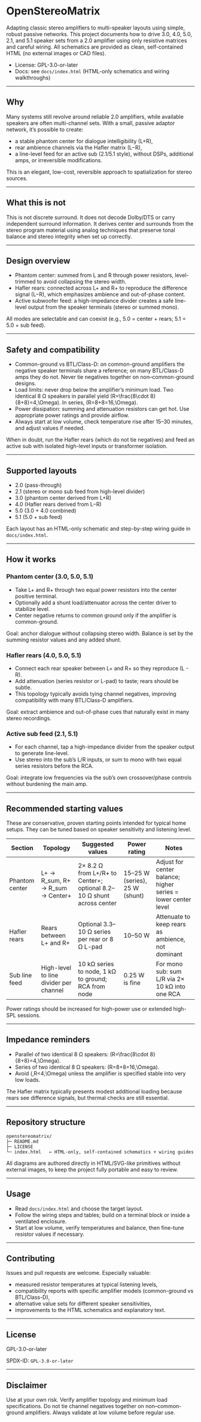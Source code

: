 # OpenStereoMatrix

Adapting classic stereo amplifiers to multi-speaker layouts using simple, robust passive networks. This project documents how to drive 3.0, 4.0, 5.0, 2.1, and 5.1 speaker sets from a 2.0 amplifier using only resistive matrices and careful wiring. All schematics are provided as clean, self-contained HTML (no external images or CAD files).

- License: GPL-3.0-or-later
- Docs: see `docs/index.html` (HTML-only schematics and wiring walkthroughs)

---

## Why

Many systems still revolve around reliable 2.0 amplifiers, while available speakers are often multi-channel sets. With a small, passive adaptor network, it’s possible to create:
- a stable phantom center for dialogue intelligibility (L+R),
- rear ambience channels via the Hafler matrix (L−R),
- a line-level feed for an active sub (2.1/5.1 style),
without DSPs, additional amps, or irreversible modifications.

This is an elegant, low-cost, reversible approach to spatialization for stereo sources.

---

## What this is not

This is not discrete surround. It does not decode Dolby/DTS or carry independent surround information. It derives center and surrounds from the stereo program material using analog techniques that preserve tonal balance and stereo integrity when set up correctly.

---

## Design overview

- Phantom center: summed from L and R through power resistors, level-trimmed to avoid collapsing the stereo width.
- Hafler rears: connected across L+ and R+ to reproduce the difference signal (L−R), which emphasizes ambience and out-of-phase content.
- Active subwoofer feed: a high-impedance divider creates a safe line-level output from the speaker terminals (stereo or summed mono).

All modes are selectable and can coexist (e.g., 5.0 = center + rears; 5.1 = 5.0 + sub feed).

---

## Safety and compatibility

- Common-ground vs BTL/Class-D: on common-ground amplifiers the negative speaker terminals share a reference; on many BTL/Class-D amps they do not. Never tie negatives together on non–common-ground designs.
- Load limits: never drop below the amplifier’s minimum load. Two identical 8 Ω speakers in parallel yield \(R=\frac{8\cdot 8}{8+8}=4\,\Omega\). In series, \(R=8+8=16\,\Omega\).
- Power dissipation: summing and attenuation resistors can get hot. Use appropriate power ratings and provide airflow.
- Always start at low volume, check temperature rise after 15–30 minutes, and adjust values if needed.

When in doubt, run the Hafler rears (which do not tie negatives) and feed an active sub with isolated high-level inputs or transformer isolation.

---

## Supported layouts

- 2.0 (pass-through)
- 2.1 (stereo or mono sub feed from high-level divider)
- 3.0 (phantom center derived from L+R)
- 4.0 (Hafler rears derived from L−R)
- 5.0 (3.0 + 4.0 combined)
- 5.1 (5.0 + sub feed)

Each layout has an HTML-only schematic and step-by-step wiring guide in `docs/index.html`.

---

## How it works

### Phantom center (3.0, 5.0, 5.1)
- Take L+ and R+ through two equal power resistors into the center positive terminal.
- Optionally add a shunt load/attenuator across the center driver to stabilize level.
- Center negative returns to common ground only if the amplifier is common-ground.

Goal: anchor dialogue without collapsing stereo width. Balance is set by the summing resistor values and any added shunt.

### Hafler rears (4.0, 5.0, 5.1)
- Connect each rear speaker between L+ and R+ so they reproduce \(L - R\).
- Add attenuation (series resistor or L-pad) to taste; rears should be subtle.
- This topology typically avoids tying channel negatives, improving compatibility with many BTL/Class-D amplifiers.

Goal: extract ambience and out-of-phase cues that naturally exist in many stereo recordings.

### Active sub feed (2.1, 5.1)
- For each channel, tap a high-impedance divider from the speaker output to generate line-level.
- Use stereo into the sub’s L/R inputs, or sum to mono with two equal series resistors before the RCA.

Goal: integrate low frequencies via the sub’s own crossover/phase controls without burdening the main amp.

---

## Recommended starting values

These are conservative, proven starting points intended for typical home setups. They can be tuned based on speaker sensitivity and listening level.

| Section         | Topology                                 | Suggested values                                  | Power rating           | Notes |
|-----------------|-------------------------------------------|---------------------------------------------------|------------------------|-------|
| Phantom center  | L+ → R_sum, R+ → R_sum → Center+          | 2× 8.2 Ω from L+/R+ to Center+; optional 8.2–10 Ω shunt across center | 15–25 W (series), 25 W (shunt) | Adjust for center balance; higher series = lower center level |
| Hafler rears    | Rears between L+ and R+                   | Optional 3.3–10 Ω series per rear or 8 Ω L-pad     | 10–50 W                | Attenuate to keep rears as ambience, not dominant |
| Sub line feed   | High-level to line divider per channel    | 10 kΩ series to node, 1 kΩ to ground; RCA from node | 0.25 W is fine         | For mono sub: sum L/R via 2× 10 kΩ into one RCA |

Power ratings should be increased for high-power use or extended high-SPL sessions.

---

## Impedance reminders

- Parallel of two identical 8 Ω speakers: \(R=\frac{8\cdot 8}{8+8}=4\,\Omega\).
- Series of two identical 8 Ω speakers: \(R=8+8=16\,\Omega\).
- Avoid \(\,R<4\,\Omega\) unless the amplifier is specified stable into very low loads.

The Hafler matrix typically presents modest additional loading because rears see difference signals, but thermal checks are still essential.

---

## Repository structure

```
openstereomatrix/
├─ README.md
├─ LICENSE
└─ index.html   ← HTML-only, self-contained schematics + wiring guides
```

All diagrams are authored directly in HTML/SVG-like primitives without external images, to keep the project fully portable and easy to review.

---

## Usage

- Read `docs/index.html` and choose the target layout.
- Follow the wiring steps and tables; build on a terminal block or inside a ventilated enclosure.
- Start at low volume, verify temperatures and balance, then fine-tune resistor values if necessary.

---

## Contributing

Issues and pull requests are welcome. Especially valuable:
- measured resistor temperatures at typical listening levels,
- compatibility reports with specific amplifier models (common-ground vs BTL/Class-D),
- alternative value sets for different speaker sensitivities,
- improvements to the HTML schematics and explanatory text.

---

## License

GPL-3.0-or-later

SPDX-ID: `GPL-3.0-or-later`

---

## Disclaimer

Use at your own risk. Verify amplifier topology and minimum load specifications. Do not tie channel negatives together on non–common-ground amplifiers. Always validate at low volume before regular use.
